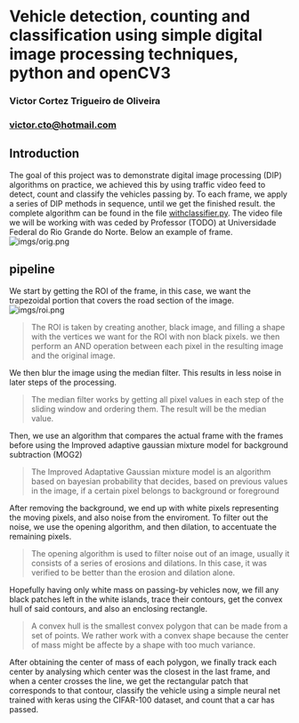 # Vehicle detection, counting and classification using simple digital image processing techniques, python and openCV3

### Victor Cortez Trigueiro de Oliveira
### victor.cto@hotmail.com

## Introduction
The goal of this project was to demonstrate digital image processing (DIP) algorithms on practice, we achieved this by using traffic video feed to detect, count and classify the vehicles passing by. To each frame, we apply a series of DIP methods in sequence, until we get the finished result. the complete algorithm can be found in the file [withclassifier.py](https://github.com/vicforpublic/vehicle_recognition_suite/blob/master/DIP/withclassifier.py). The video file we will be working with was ceded by Professor (TODO) at Universidade Federal do Rio Grande do Norte. Below an example of frame.
![imgs/orig.png](TODO)

## pipeline
We start by getting the ROI of the frame, in this case, we want the trapezoidal portion that covers the road section of the image.
![imgs/roi.png](TODO)

> The ROI is taken by creating another, black image, and filling a shape with the vertices we want for the ROI with non black pixels. we then perform an AND operation between each pixel in the resulting image and the original image.

We then blur the image using the median filter. This results in less noise in later steps of the processing.

> The median filter works by getting all pixel values in each step of the sliding window and ordering them. The result will be the median value.

Then, we use an algorithm that compares the actual frame with the frames before using the Improved adaptive gaussian mixture model for background subtraction (MOG2)

>The Improved Adaptative Gaussian mixture model is an algorithm based on bayesian probability that decides, based on previous values in the image, if a certain pixel belongs to background or foreground

After removing the background, we end up with white pixels representing the moving pixels, and also noise from the enviroment. To filter out the noise, we use the opening algorithm, and then dilation, to accentuate the remaining pixels.

> The opening algorithm is used to filter noise out of an image, usually it consists of a series of erosions and dilations. In this case, it was verified to be better than the erosion and dilation alone.

Hopefully having only white mass on passing-by vehicles now, we fill any black patches left in the white islands, trace their contours, get the convex hull of said contours, and also an enclosing rectangle.

> A convex hull is the smallest convex polygon that can be made from a set of points. We rather work with a convex shape because the center of mass might be affecte by a shape with too much variance.

After obtaining the center of mass of each polygon, we finally track each center by analysing which center was the closest in the last frame, and when a center crosses the line, we get the rectangular patch that corresponds to that contour, classify the vehicle using a simple neural net trained with keras using the CIFAR-100 dataset, and count that a car has passed.
